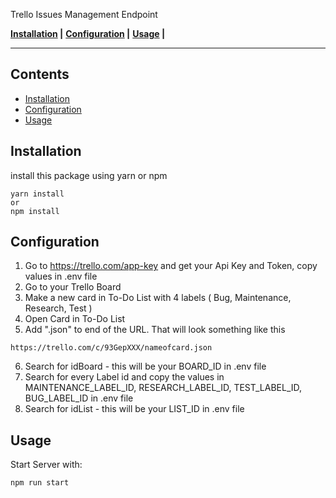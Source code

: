 Trello Issues Management Endpoint

**[Installation](#install) |**
**[Configuration](#config) |**
**[Usage](#usage) |**


---
<!-- START doctoc generated TOC please keep comment here to allow auto update -->
<!-- DON'T EDIT THIS SECTION, INSTEAD RE-RUN doctoc TO UPDATE -->
## Contents

- [Installation](#installation)
- [Configuration](#config) 
- [Usage](#usage)

<!-- END doctoc generated TOC please keep comment here to allow auto update -->


## Installation
install this package using yarn or npm

```
yarn install
or
npm install
```

## Configuration

1.	Go to https://trello.com/app-key and get your Api Key and Token, copy values in .env file
2.	Go to your Trello Board
3.	Make a new card in To-Do List with 4 labels ( Bug, Maintenance, Research, Test )
4.	Open Card in To-Do List
5.	Add ".json" to end of the URL. That will look something like this

```
https://trello.com/c/93GepXXX/nameofcard.json
```
6.	Search for idBoard - this will be your BOARD_ID in .env file
7.	Search for every Label id and copy the values in MAINTENANCE_LABEL_ID, RESEARCH_LABEL_ID, TEST_LABEL_ID, BUG_LABEL_ID in .env file
8.	Search for idList - this will be your LIST_ID in .env file

## Usage
Start Server with:

```
npm run start
```